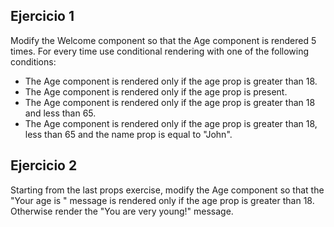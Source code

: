 ## Ejercicio 1

Modify the Welcome component so that the Age component is rendered 5 times. For every time use conditional rendering with one of the following conditions:

- The Age component is rendered only if the age prop is greater than 18.
- The Age component is rendered only if the age prop is present.
- The Age component is rendered only if the age prop is greater than 18 and less than 65.
- The Age component is rendered only if the age prop is greater than 18, less than 65 and the name prop is equal to "John".

## Ejercicio 2

Starting from the last props exercise, modify the Age component so that the "Your age is " message is rendered only if the age prop is greater than 18. Otherwise render the "You are very young!" message.
